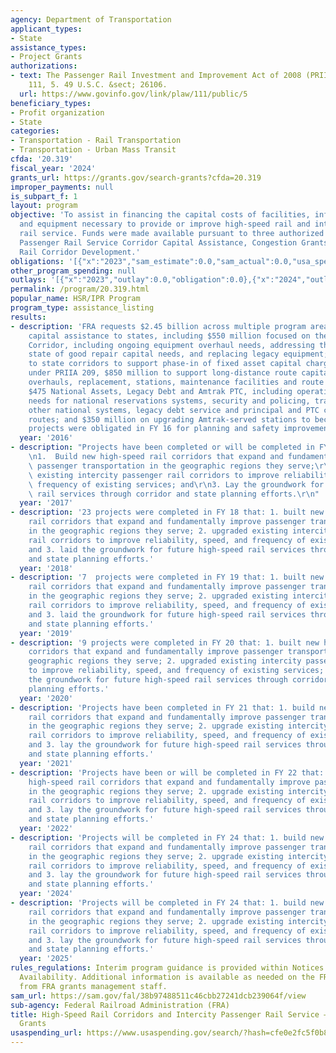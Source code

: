 ```yaml
---
agency: Department of Transportation
applicant_types:
- State
assistance_types:
- Project Grants
authorizations:
- text: The Passenger Rail Investment and Improvement Act of 2008 (PRIIA). Pub. L.
    111, 5. 49 U.S.C. &sect; 26106.
  url: https://www.govinfo.gov/link/plaw/111/public/5
beneficiary_types:
- Profit organization
- State
categories:
- Transportation - Rail Transportation
- Transportation - Urban Mass Transit
cfda: '20.319'
fiscal_year: '2024'
grants_url: https://grants.gov/search-grants?cfda=20.319
improper_payments: null
is_subpart_f: 1
layout: program
objective: 'To assist in financing the capital costs of facilities, infrastructure,
  and equipment necessary to provide or improve high-speed rail and intercity passenger
  rail service. Funds were made available pursuant to three authorized programs: Intercity
  Passenger Rail Service Corridor Capital Assistance, Congestion Grants; and High-Speed
  Rail Corridor Development.'
obligations: '[{"x":"2023","sam_estimate":0.0,"sam_actual":0.0,"usa_spending_actual":-404625.09},{"x":"2024","sam_estimate":0.0,"sam_actual":0.0,"usa_spending_actual":0.0},{"x":"2025","sam_estimate":0.0,"sam_actual":0.0,"usa_spending_actual":0.0}]'
other_program_spending: null
outlays: '[{"x":"2023","outlay":0.0,"obligation":0.0},{"x":"2024","outlay":0.0,"obligation":0.0},{"x":"2025","outlay":0.0,"obligation":0.0}]'
permalink: /program/20.319.html
popular_name: HSR/IPR Program
program_type: assistance_listing
results:
- description: 'FRA requests $2.45 billion across multiple program areas related to
    capital assistance to states, including $550 million focused on the Northeast
    Corridor, including ongoing equipment overhaul needs, addressing the backlog of
    state of good repair capital needs, and replacing legacy equipment; $225 million
    to state corridors to support phase-in of fixed asset capital charges to states
    under PRIIA 209, $850 million to support long-distance route capital with equipment
    overhauls, replacement, stations, maintenance facilities and route operations;
    $475 National Assets, Legacy Debt and Amtrak PTC, including operating and capital
    needs for national reservations systems, security and policing, training centers,
    other national systems, legacy debt service and principal and PTC capital on Amtrak
    routes; and $350 million on upgrading Amtrak-served stations to become ADA compliant.  Three
    projects were obligated in FY 16 for planning and safety improvements. '
  year: '2016'
- description: "Projects have been completed or will be completed in FY 17 that:\r\
    \n1.  Build new high-speed rail corridors that expand and fundamentally improve\
    \ passenger transportation in the geographic regions they serve;\r\n2. Upgrade\
    \ existing intercity passenger rail corridors to improve reliability, speed, and\
    \ frequency of existing services; and\r\n3. Lay the groundwork for future high-speed\
    \ rail services through corridor and state planning efforts.\r\n"
  year: '2017'
- description: '23 projects were completed in FY 18 that: 1. built new high-speed
    rail corridors that expand and fundamentally improve passenger transportation
    in the geographic regions they serve; 2. upgraded existing intercity passenger
    rail corridors to improve reliability, speed, and frequency of existing services;
    and 3. laid the groundwork for future high-speed rail services through corridor
    and state planning efforts.'
  year: '2018'
- description: '7  projects were completed in FY 19 that: 1. built new high-speed
    rail corridors that expand and fundamentally improve passenger transportation
    in the geographic regions they serve; 2. upgraded existing intercity passenger
    rail corridors to improve reliability, speed, and frequency of existing services;
    and 3. laid the groundwork for future high-speed rail services through corridor
    and state planning efforts.'
  year: '2019'
- description: '9 projects were completed in FY 20 that: 1. built new high-speed rail
    corridors that expand and fundamentally improve passenger transportation in the
    geographic regions they serve; 2. upgraded existing intercity passenger rail corridors
    to improve reliability, speed, and frequency of existing services; and 3. laid
    the groundwork for future high-speed rail services through corridor and state
    planning efforts.'
  year: '2020'
- description: 'Projects have been completed in FY 21 that: 1. build new high-speed
    rail corridors that expand and fundamentally improve passenger transportation
    in the geographic regions they serve; 2. upgrade existing intercity passenger
    rail corridors to improve reliability, speed, and frequency of existing services;
    and 3. lay the groundwork for future high-speed rail services through corridor
    and state planning efforts.'
  year: '2021'
- description: 'Projects have been or will be completed in FY 22 that: 1. build new
    high-speed rail corridors that expand and fundamentally improve passenger transportation
    in the geographic regions they serve; 2. upgrade existing intercity passenger
    rail corridors to improve reliability, speed, and frequency of existing services;
    and 3. lay the groundwork for future high-speed rail services through corridor
    and state planning efforts.'
  year: '2022'
- description: 'Projects will be completed in FY 24 that: 1. build new high-speed
    rail corridors that expand and fundamentally improve passenger transportation
    in the geographic regions they serve; 2. upgrade existing intercity passenger
    rail corridors to improve reliability, speed, and frequency of existing services;
    and 3. lay the groundwork for future high-speed rail services through corridor
    and state planning efforts.'
  year: '2024'
- description: 'Projects will be completed in FY 24 that: 1. build new high-speed
    rail corridors that expand and fundamentally improve passenger transportation
    in the geographic regions they serve; 2. upgrade existing intercity passenger
    rail corridors to improve reliability, speed, and frequency of existing services;
    and 3. lay the groundwork for future high-speed rail services through corridor
    and state planning efforts.'
  year: '2025'
rules_regulations: Interim program guidance is provided within Notices of Funding
  Availability. Additional information is available as needed on the FRA website and
  from FRA grants management staff.
sam_url: https://sam.gov/fal/38b97488511c46cbb27241dcb239064f/view
sub-agency: Federal Railroad Administration (FRA)
title: High-Speed Rail Corridors and Intercity Passenger Rail Service – Capital Assistance
  Grants
usaspending_url: https://www.usaspending.gov/search/?hash=cfe0e2fc5f0b845ad061ca023039739f
---
```

